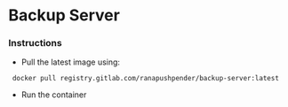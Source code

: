 # Backup Server
### Instructions
* Pull the latest image using:
```
 docker pull registry.gitlab.com/ranapushpender/backup-server:latest
```
* Run the container 
